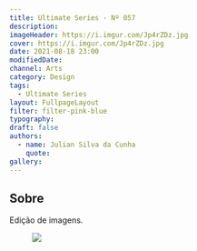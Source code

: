 ```yaml
---
title: Ultimate Series - Nº 057
description:
imageHeader: https://i.imgur.com/Jp4rZDz.jpg
cover: https://i.imgur.com/Jp4rZDz.jpg
date: 2021-08-18 23:00
modifiedDate:
channel: Arts
category: Design
tags:
  - Ultimate Series
layout: FullpageLayout
filter: filter-pink-blue
typography:
draft: false
authors:
  - name: Julian Silva da Cunha
    quote:
gallery:
---
```


## Sobre

Edição de imagens.

<figure>
<img src="https://i.imgur.com/Jp4rZDz.jpg" className="max-w-none mx-auto block"/>
</figure>
